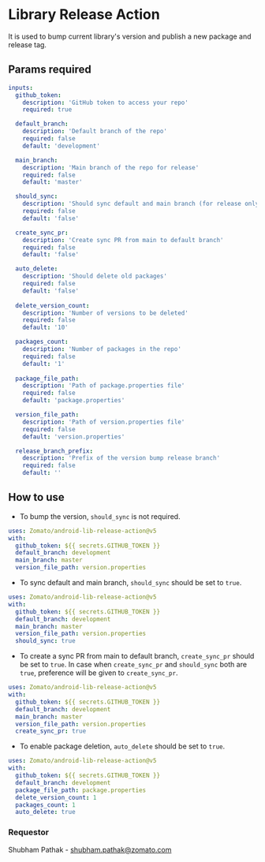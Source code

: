 # Library Release Action

It is used to bump current library's version and publish a new package and release tag.

## Params required
```yaml
inputs:
  github_token:
    description: 'GitHub token to access your repo'
    required: true

  default_branch:
    description: 'Default branch of the repo'
    required: false
    default: 'development'

  main_branch:
    description: 'Main branch of the repo for release'
    required: false
    default: 'master'

  should_sync:
    description: 'Should sync default and main branch (for release only)'
    required: false
    default: 'false'

  create_sync_pr:
    description: 'Create sync PR from main to default branch'
    required: false
    default: 'false'

  auto_delete:
    description: 'Should delete old packages'
    required: false
    default: 'false'
    
  delete_version_count: 
    description: 'Number of versions to be deleted'
    required: false
    default: '10'

  packages_count:
    description: 'Number of packages in the repo'
    required: false
    default: '1'  
    
  package_file_path:
    description: 'Path of package.properties file'
    required: false
    default: 'package.properties'  

  version_file_path:
    description: 'Path of version.properties file'
    required: false
    default: 'version.properties' 

  release_branch_prefix:
    description: 'Prefix of the version bump release branch'
    required: false
    default: ''
```

## How to use
- To bump the version, `should_sync` is not required.
```yaml
uses: Zomato/android-lib-release-action@v5
with:
  github_token: ${{ secrets.GITHUB_TOKEN }}
  default_branch: development
  main_branch: master
  version_file_path: version.properties
```

- To sync default and main branch, `should_sync` should be set to `true`.
```yaml
uses: Zomato/android-lib-release-action@v5
with:
  github_token: ${{ secrets.GITHUB_TOKEN }}
  default_branch: development
  main_branch: master
  version_file_path: version.properties
  should_sync: true
```

- To create a sync PR from main to default branch, `create_sync_pr` should be set to `true`. In case when `create_sync_pr` and `should_sync` both are `true`, preference will be given to `create_sync_pr`.
```yaml
uses: Zomato/android-lib-release-action@v5
with:
  github_token: ${{ secrets.GITHUB_TOKEN }}
  default_branch: development
  main_branch: master
  version_file_path: version.properties
  create_sync_pr: true
```

- To enable package deletion, `auto_delete` should be set to `true`.
```yaml
uses: Zomato/android-lib-release-action@v5
with:
  github_token: ${{ secrets.GITHUB_TOKEN }}
  default_branch: development
  package_file_path: package.properties
  delete_version_count: 1
  packages_count: 1
  auto_delete: true
```


### Requestor
Shubham Pathak - shubham.pathak@zomato.com
